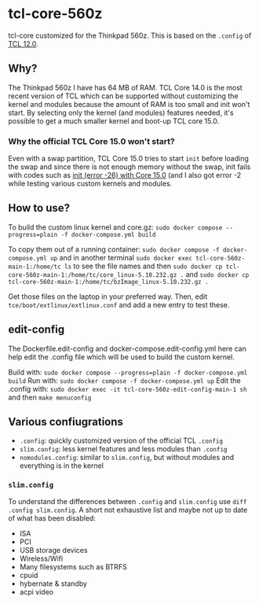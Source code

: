 # tcl-core-560z
tcl-core customized for the Thinkpad 560z. This is based on the `.config` of 
[TCL 12.0](http://tinycorelinux.net/12.x/x86/release/src/kernel/config-5.10.3-tinycore).

## Why?
The Thinkpad 560z I have has 64 MB of RAM. TCL Core 14.0 is the most recent version of TCL which can be 
supported without customizing the kernel and modules because the amount of RAM is too small and init won't 
start. By selecting only the kernel (and modules) features needed, it's possible to get a much smaller kernel 
and boot-up TCL core 15.0.

### Why the official TCL Core 15.0 won't start?
Even with a swap partition, TCL Core 15.0 tries to start `init` before loading the swap and since there is 
not enough memory without the swap, init fails with codes such as 
[init (error -26) with Core 15.0](https://forum.tinycorelinux.net/index.php/topic,27458.0.html) (and I also
got error -2 while testing various custom kernels and modules.

## How to use?
To build the custom linux kernel and core.gz: 
`sudo docker compose --progress=plain -f docker-compose.yml build`

To copy them out of a running container: 
`sudo docker compose -f docker-compose.yml up` and in another terminal 
`sudo docker exec tcl-core-560z-main-1:/home/tc ls` to see the file names and then 
`sudo docker cp tcl-core-560z-main-1:/home/tc/core_linux-5.10.232.gz .` and 
`sudo docker cp tcl-core-560z-main-1:/home/tc/bzImage_linux-5.10.232.gz .`

Get those files on the laptop in your preferred way. 
Then, edit `tce/boot/extlinux/extlinux.conf` and add a new entry to test these.

## edit-config
The Dockerfile.edit-config and docker-compose.edit-config.yml here can help edit the .config file which will 
be used to build the custom kernel.

Build with: `sudo docker compose --progress=plain -f docker-compose.yml build`
Run with: `sudo docker compose -f docker-compose.yml up`
Edit the .config with: `sudo docker exec -it tcl-core-560z-edit-config-main-1 sh` and then `make menuconfig`

## Various confiugrations
- `.config`: quickly customized version of the official TCL `.config`
- `slim.config`: less kernel features and less modules than `.config`
- `nomodules.config`: similar to `slim.config`, but without modules and everything is in the kernel

### `slim.config`
To understand the differences between `.config` and `slim.config` use `diff .config slim.config`.
A short not exhaustive list and maybe not up to date of what has been disabled:
- ISA
- PCI
- USB storage devices
- Wireless/Wifi
- Many filesystems such as BTRFS
- cpuid
- hybernate & standby
- acpi video

